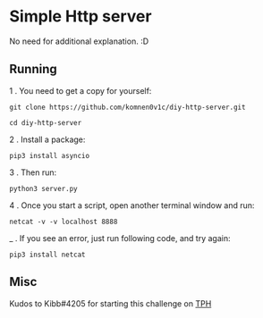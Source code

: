 # Simple Http server

No need for additional explanation. :D

## Running
1 . You need to get a copy for yourself:

```commandline
git clone https://github.com/komnen0v1c/diy-http-server.git

cd diy-http-server
```

2 . Install a package:

``` commandline
pip3 install asyncio
```

3 . Then run:
```commandline
python3 server.py
```

4 . Once you start a script, open another terminal window and run:

```commandline
netcat -v -v localhost 8888
```

_ . If you see an error, just run following code, and try again:

```commandline
pip3 install netcat
```

## Misc
Kudos to Kibb#4205 for starting this challenge on [TPH](https://theprogrammershangout.com/resources/projects/http-project-guide/intro.md)
